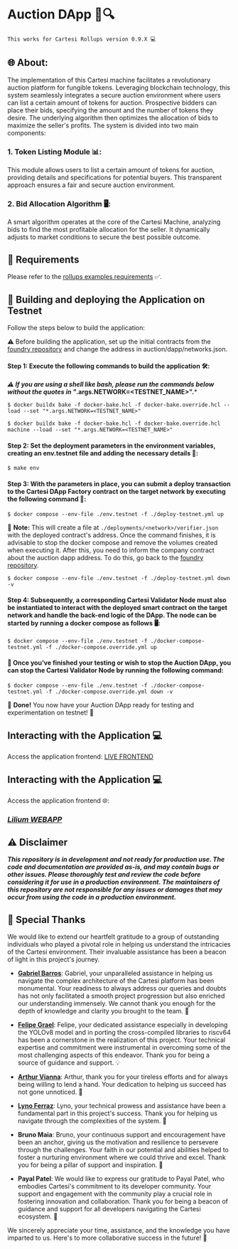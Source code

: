 # Auction DApp 🛒🔍

```
This works for Cartesi Rollups version 0.9.X 💻
```

## 🌐 **About:**
The implementation of this Cartesi machine facilitates a revolutionary auction platform for fungible tokens. Leveraging blockchain technology, this system seamlessly integrates a secure auction environment where users can list a certain amount of tokens for auction. Prospective bidders can place their bids, specifying the amount and the number of tokens they desire. The underlying algorithm then optimizes the allocation of bids to maximize the seller's profits. The system is divided into two main components:

### 1. **Token Listing Module 📊:**
This module allows users to list a certain amount of tokens for auction, providing details and specifications for potential buyers. This transparent approach ensures a fair and secure auction environment. 

### 2. **Bid Allocation Algorithm 🖥️:**
A smart algorithm operates at the core of the Cartesi Machine, analyzing bids to find the most profitable allocation for the seller. It dynamically adjusts to market conditions to secure the best possible outcome.

## 🔧 Requirements
Please refer to the [rollups examples requirements](https://github.com/cartesi/rollups-examples/tree/main/README.md#requirements) ✅.

## 🚀 Building and deploying the Application on Testnet

Follow the steps below to build the application:

⚠️ Before building the application, set up the initial contracts from the [foundry repository](https://github.com/Lilium-DApp/foundry) and change the address in auction/dapp/networks.json.

#### **Step 1:** Execute the following commands to build the application 🛠️:

***⚠️ If you are using a shell like bash, please run the commands below without the quotes in "*.args.NETWORK=<TESTNET_NAME>".***

```shell
$ docker buildx bake -f docker-bake.hcl -f docker-bake.override.hcl --load --set "*.args.NETWORK=<TESTNET_NAME>"
```

```shell
$ docker buildx bake -f docker-bake.hcl -f docker-bake.override.hcl machine --load --set "*.args.NETWORK=<TESTNET_NAME>"
```

#### **Step 2:** Set the deployment parameters in the environment variables, creating an env.testnet file and adding the necessary details 📝:

```shell
$ make env
```

#### **Step 3:** With the parameters in place, you can submit a deploy transaction to the Cartesi DApp Factory contract on the target network by executing the following command 💫:

```shell
$ docker compose --env-file ./env.testnet -f ./deploy-testnet.yml up
```

📝 **Note:** This will create a file at `./deployments/<network>/verifier.json` with the deployed contract's address. Once the command finishes, it is advisable to stop the docker compose and remove the volumes created when executing it. After this, you need to inform the company contract about the auction dapp address. To do this, go back to the [foundry repository](https://github.com/Lilium-DApp/foundry).

```shell
$ docker compose --env-file ./env.testnet -f ./deploy-testnet.yml down -v
```

#### **Step 4:** Subsequently, a corresponding Cartesi Validator Node must also be instantiated to interact with the deployed smart contract on the target network and handle the back-end logic of the DApp. The node can be started by running a docker compose as follows 🖥️:

```shell
$ docker compose --env-file ./env.testnet -f ./docker-compose-testnet.yml -f ./docker-compose.override.yml up
```

#### 🔎 Once you've finished your testing or wish to stop the Auction DApp, you can stop the Cartesi Validator Node by running the following command:

```shell
$ docker compose --env-file ./env.testnet -f ./docker-compose-testnet.yml -f ./docker-compose.override.yml down -v
```

💼 **Done!** You now have your Auction DApp ready for testing and experimentation on testnet! 🎉

## Interacting with the Application 💻
Access the application frontend: [LIVE FRONTEND](https://github.com/Lilium-DApp/foundry)

## Interacting with the Application 💻

Access the application frontend 🌐: 

### [***Lilium WEBAPP***](https://frontend-orcin-psi.vercel.app/)

## ⚠️ Disclaimer

***This repository is in development and not ready for production use. The code and documentation are provided as-is, and may contain bugs or other issues. Please thoroughly test and review the code before considering it for use in a production environment. The maintainers of this repository are not responsible for any issues or damages that may occur from using the code in a production environment.***

## 🌟 Special Thanks

We would like to extend our heartfelt gratitude to a group of outstanding individuals who played a pivotal role in helping us understand the intricacies of the Cartesi environment. Their invaluable assistance has been a beacon of light in this project's journey.

- [**Gabriel Barros**](https://github.com/gbarros): Gabriel, your unparalleled assistance in helping us navigate the complex architecture of the Cartesi platform has been monumental. Your readiness to always address our queries and doubts has not only facilitated a smooth project progression but also enriched our understanding immensely. We cannot thank you enough for the depth of knowledge and clarity you brought to the team. 🌟

- [**Felipe Grael**](https://github.com/felipefg): Felipe, your dedicated assistance especially in developing the YOLOv8 model and in porting the cross-compiled libraries to riscv64 has been a cornerstone in the realization of this project. Your technical expertise and commitment were instrumental in overcoming some of the most challenging aspects of this endeavor. Thank you for being a source of guidance and support. 💡

- [**Arthur Vianna**](https://github.com/arthuravianna): Arthur, thank you for your tireless efforts and for always being willing to lend a hand. Your dedication to helping us succeed has not gone unnoticed. 🙌

- [**Lyno Ferraz**](https://github.com/lynoferraz): Lyno, your technical prowess and assistance have been a fundamental part in this project's success. Thank you for helping us navigate through the complexities of the system. 💪

- **Bruno Maia**: Bruno, your continuous support and encouragement have been an anchor, giving us the motivation and resilience to persevere through the challenges. Your faith in our potential and abilities helped to foster a nurturing environment where we could thrive and excel. Thank you for being a pillar of support and inspiration. 🌱
  
- **Payal Patel**: We would like to express our gratitude to Payal Patel, who embodies Cartesi's commitment to its developer community. Your support and engagement with the community play a crucial role in fostering innovation and collaboration. Thank you for being a beacon of guidance and support for all developers navigating the Cartesi ecosystem. 🙌

We sincerely appreciate your time, assistance, and the knowledge you have imparted to us. Here's to more collaborative success in the future! 🎉
